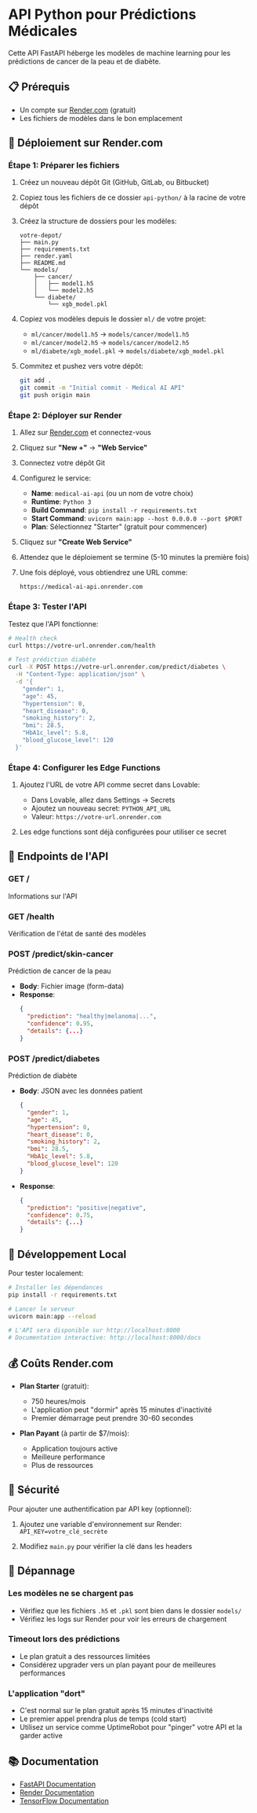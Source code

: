# API Python pour Prédictions Médicales

Cette API FastAPI héberge les modèles de machine learning pour les prédictions de cancer de la peau et de diabète.

## 📋 Prérequis

- Un compte sur [Render.com](https://render.com) (gratuit)
- Les fichiers de modèles dans le bon emplacement

## 🚀 Déploiement sur Render.com

### Étape 1: Préparer les fichiers

1. Créez un nouveau dépôt Git (GitHub, GitLab, ou Bitbucket)

2. Copiez tous les fichiers de ce dossier `api-python/` à la racine de votre dépôt

3. Créez la structure de dossiers pour les modèles:
   ```
   votre-depot/
   ├── main.py
   ├── requirements.txt
   ├── render.yaml
   ├── README.md
   └── models/
       ├── cancer/
       │   ├── model1.h5
       │   └── model2.h5
       └── diabete/
           └── xgb_model.pkl
   ```

4. Copiez vos modèles depuis le dossier `ml/` de votre projet:
   - `ml/cancer/model1.h5` → `models/cancer/model1.h5`
   - `ml/cancer/model2.h5` → `models/cancer/model2.h5`
   - `ml/diabete/xgb_model.pkl` → `models/diabete/xgb_model.pkl`

5. Commitez et pushez vers votre dépôt:
   ```bash
   git add .
   git commit -m "Initial commit - Medical AI API"
   git push origin main
   ```

### Étape 2: Déployer sur Render

1. Allez sur [Render.com](https://render.com) et connectez-vous

2. Cliquez sur **"New +"** → **"Web Service"**

3. Connectez votre dépôt Git

4. Configurez le service:
   - **Name**: `medical-ai-api` (ou un nom de votre choix)
   - **Runtime**: `Python 3`
   - **Build Command**: `pip install -r requirements.txt`
   - **Start Command**: `uvicorn main:app --host 0.0.0.0 --port $PORT`
   - **Plan**: Sélectionnez "Starter" (gratuit pour commencer)

5. Cliquez sur **"Create Web Service"**

6. Attendez que le déploiement se termine (5-10 minutes la première fois)

7. Une fois déployé, vous obtiendrez une URL comme:
   ```
   https://medical-ai-api.onrender.com
   ```

### Étape 3: Tester l'API

Testez que l'API fonctionne:

```bash
# Health check
curl https://votre-url.onrender.com/health

# Test prédiction diabète
curl -X POST https://votre-url.onrender.com/predict/diabetes \
  -H "Content-Type: application/json" \
  -d '{
    "gender": 1,
    "age": 45,
    "hypertension": 0,
    "heart_disease": 0,
    "smoking_history": 2,
    "bmi": 28.5,
    "HbA1c_level": 5.8,
    "blood_glucose_level": 120
  }'
```

### Étape 4: Configurer les Edge Functions

1. Ajoutez l'URL de votre API comme secret dans Lovable:
   - Dans Lovable, allez dans Settings → Secrets
   - Ajoutez un nouveau secret: `PYTHON_API_URL`
   - Valeur: `https://votre-url.onrender.com`

2. Les edge functions sont déjà configurées pour utiliser ce secret

## 📡 Endpoints de l'API

### GET /
Informations sur l'API

### GET /health
Vérification de l'état de santé des modèles

### POST /predict/skin-cancer
Prédiction de cancer de la peau
- **Body**: Fichier image (form-data)
- **Response**: 
  ```json
  {
    "prediction": "healthy|melanoma|...",
    "confidence": 0.95,
    "details": {...}
  }
  ```

### POST /predict/diabetes
Prédiction de diabète
- **Body**: JSON avec les données patient
  ```json
  {
    "gender": 1,
    "age": 45,
    "hypertension": 0,
    "heart_disease": 0,
    "smoking_history": 2,
    "bmi": 28.5,
    "HbA1c_level": 5.8,
    "blood_glucose_level": 120
  }
  ```
- **Response**:
  ```json
  {
    "prediction": "positive|negative",
    "confidence": 0.75,
    "details": {...}
  }
  ```

## 🔧 Développement Local

Pour tester localement:

```bash
# Installer les dépendances
pip install -r requirements.txt

# Lancer le serveur
uvicorn main:app --reload

# L'API sera disponible sur http://localhost:8000
# Documentation interactive: http://localhost:8000/docs
```

## 💰 Coûts Render.com

- **Plan Starter** (gratuit): 
  - 750 heures/mois
  - L'application peut "dormir" après 15 minutes d'inactivité
  - Premier démarrage peut prendre 30-60 secondes

- **Plan Payant** (à partir de $7/mois):
  - Application toujours active
  - Meilleure performance
  - Plus de ressources

## 🔐 Sécurité

Pour ajouter une authentification par API key (optionnel):

1. Ajoutez une variable d'environnement sur Render: `API_KEY=votre_clé_secrète`

2. Modifiez `main.py` pour vérifier la clé dans les headers

## 🐛 Dépannage

### Les modèles ne se chargent pas
- Vérifiez que les fichiers `.h5` et `.pkl` sont bien dans le dossier `models/`
- Vérifiez les logs sur Render pour voir les erreurs de chargement

### Timeout lors des prédictions
- Le plan gratuit a des ressources limitées
- Considérez upgrader vers un plan payant pour de meilleures performances

### L'application "dort"
- C'est normal sur le plan gratuit après 15 minutes d'inactivité
- Le premier appel prendra plus de temps (cold start)
- Utilisez un service comme UptimeRobot pour "pinger" votre API et la garder active

## 📚 Documentation

- [FastAPI Documentation](https://fastapi.tiangolo.com/)
- [Render Documentation](https://render.com/docs)
- [TensorFlow Documentation](https://www.tensorflow.org/)
